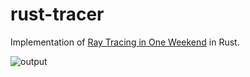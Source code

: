 # rust-tracer

Implementation of [Ray Tracing in One Weekend](https://raytracing.github.io/books/RayTracingInOneWeekend.html) in Rust.

![output](https://user-images.githubusercontent.com/67542061/201084008-eb35c663-c770-4087-b58e-d13820f0a78c.png)
